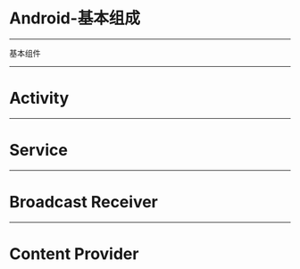 # Android-基本组成

- - -

基本组件

- - -

# Activity

- - -

# Service

- - -

# Broadcast Receiver

- - -

# Content Provider
